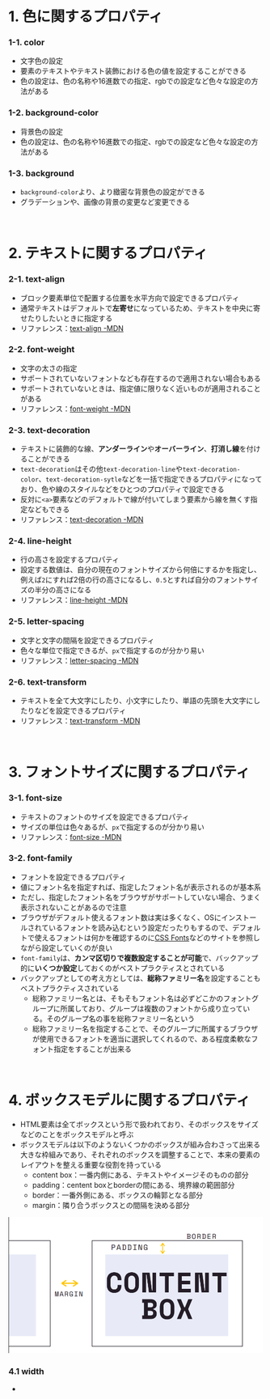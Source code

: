 # 1. 色に関するプロパティ
### 1-1. color
- 文字色の設定
- 要素のテキストやテキスト装飾における色の値を設定することができる
- 色の設定は、色の名称や16進数での指定、rgbでの設定など色々な設定の方法がある
  
### 1-2. background-color
- 背景色の設定
- 色の設定は、色の名称や16進数での指定、rgbでの設定など色々な設定の方法がある
  
### 1-3. background
- `background-color`より、より緻密な背景色の設定ができる
- グラデーションや、画像の背景の変更など変更できる
  
<br>  
  
# 2. テキストに関するプロパティ
### 2-1. text-align
- ブロック要素単位で配置する位置を水平方向で設定できるプロパティ
- 通常テキストはデフォルトで**左寄せ**になっているため、テキストを中央に寄せたりしたいときに指定する
- リファレンス：[text-align -MDN](https://developer.mozilla.org/ja/docs/Web/CSS/text-align)  
    
### 2-2. font-weight
- 文字の太さの指定
- サポートされていないフォントなども存在するので適用されない場合もある
- サポートされていないときは、指定値に限りなく近いものが適用されることがある
- リファレンス：[font-weight -MDN](https://developer.mozilla.org/ja/docs/Web/CSS/font-weight)  
  
### 2-3. text-decoration
- テキストに装飾的な線、**アンダーライン**や**オーバーライン**、**打消し線**を付けることができる
- `text-decoration`はその他`text-decoration-line`や`text-decoration-color`、`text-decoration-sytle`などを一括で指定できるプロパティになっており、色や線のスタイルなどをひとつのプロパティで設定できる
- 反対に`<a>`要素などのデフォルトで線が付いてしまう要素から線を無くす指定などもできる
- リファレンス：[text-decoration -MDN](https://developer.mozilla.org/ja/docs/Web/CSS/text-decoration)  
  
### 2-4. line-height
- 行の高さを設定するプロパティ
- 設定する数値は、自分の現在のフォントサイズから何倍にするかを指定し、例えば`2`にすれば2倍の行の高さになるし、`0.5`とすれば自分のフォントサイズの半分の高さになる  
- リファレンス：[line-height -MDN](https://developer.mozilla.org/ja/docs/Web/CSS/line-height)
  
### 2-5. letter-spacing
- 文字と文字の間隔を設定できるプロパティ
- 色々な単位で指定できるが、`px`で指定するのが分かり易い
- リファレンス：[letter-spacing -MDN](https://developer.mozilla.org/ja/docs/Web/CSS/letter-spacing)  

### 2-6. text-transform
- テキストを全て大文字にしたり、小文字にしたり、単語の先頭を大文字にしたりなどを設定できるプロパティ
- リファレンス：[text-transform -MDN](https://developer.mozilla.org/ja/docs/Web/CSS/text-transform)  
  
<br>  
  
# 3. フォントサイズに関するプロパティ
### 3-1. font-size
- テキストのフォントのサイズを設定できるプロパティ
- サイズの単位は色々あるが、`px`で指定するのが分かり易い
- リファレンス：[font-size -MDN](https://developer.mozilla.org/ja/docs/Web/CSS/font-size)
  
### 3-2. font-family
- フォントを設定できるプロパティ
- 値にフォント名を指定すれば、指定したフォント名が表示されるのが基本系
- ただし、指定したフォント名をブラウザがサポートしていない場合、うまく表示されないことがあるので注意
- ブラウザがデフォルト使えるフォント数は実は多くなく、OSにインストールされているフォントを読み込むという設定だったりもするので、デフォルトで使えるフォントは何かを確認するのに[CSS Fonts](https://www.cssfontstack.com/)などのサイトを参照しながら設定していくのが良い
- `font-family`は、**カンマ区切りで複数設定することが可能**で、バックアップ的に**いくつか設定**しておくのがベストプラクティスとされている
- バックアップとしての考え方としては、**総称ファミリー名**を設定することもベストプラクティスされている
  - 総称ファミリー名とは、そもそもフォント名は必ずどこかのフォントグループに所属しており、グループは複数のフォントから成り立っている。そのグループ名の事を総称ファミリー名という
  - 総称ファミリー名を指定することで、そのグループに所属するブラウザが使用できるフォントを適当に選択してくれるので、ある程度柔軟なフォント指定をすることが出来る
  
<br>  
  
# 4. ボックスモデルに関するプロパティ
- HTML要素は全てボックスという形で扱われており、そのボックスをサイズなどのことをボックスモデルと呼ぶ
- ボックスモデルは以下のようないくつかのボックスが組み合わさって出来る大きな枠組みであり、それぞれのボックスを調整することで、本来の要素のレイアウトを整える重要な役割を持っている
  - content box：一番内側にある、テキストやイメージそのものの部分
  - padding：centent boxとborderの間にある、境界線の範囲部分
  - border：一番外側にある、ボックスの輪郭となる部分
  - margin：隣り合うボックスとの間隔を決める部分  
  
![ボックスモデルイメージ](./image/ボックスモデル.png)  

  
### 4.1 width
- 





<!-- 定型表現（コピーして使う）- リファレンス：[ -MDN]() -->